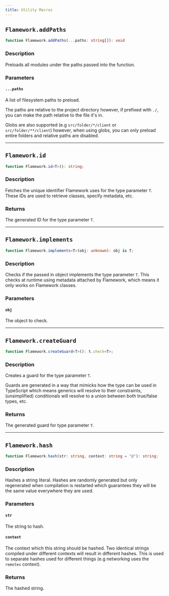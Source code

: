 ```yaml
---
title: Utility Macros
---
```


<!---
	Order (omit if not necessary):
		Description
		Parameters
		Returns
-->

## `Flamework.addPaths`
```ts
function Flamework.addPaths(...paths: string[]): void
```
### Description
Preloads all modules under the paths passed into the function.

### Parameters
#### `...paths`
A list of filesystem paths to preload.

The paths are relative to the project directory however, if prefixed with `./`, you can make the path relative to the file it's in.

Globs are also supported (e.g `src/folder/*/client` or `src/folder/**/client`) however, when using globs, you can only preload entire folders and relative paths are disabled.

---
## `Flamework.id`
```ts
function Flamework.id<T>(): string;
```
### Description
Fetches the unique identifier Flamework uses for the type parameter `T`. These IDs are used to retrieve classes, specify metadata, etc.

### Returns
The generated ID for the type parameter `T`.

---
## `Flamework.implements`
```ts
function Flamework.implements<T>(obj: unknown): obj is T;
```

### Description
Checks if the passed in object implements the type parameter `T`. This checks at runtime using metadata attached by Flamework, which means it only works on Flamework classes.

### Parameters
#### `obj`
The object to check.

---
## `Flamework.createGuard`
```ts
function Flamework.createGuard<T>(): t.check<T>;
```

### Description
Creates a guard for the type parameter `T`.

Guards are generated in a way that mimicks how the type can be used in TypeScript which means generics will resolve to their constraints, (unsimplified) conditionals will resolve to a union between both true/false types, etc.

### Returns
The generated guard for type parameter `T`.

---
## `Flamework.hash`
```ts
function Flamework.hash(str: string, context: string = "@"): string;
```

### Description
Hashes a string literal. Hashes are randomly generated but only regenerated when compilation is restarted which guarantees they will be the same value everywhere they are used.

### Parameters
#### `str`
The string to hash.

#### `context`
The context which this string should be hashed. Two identical strings compiled under different contexts will result in different hashes. This is used to separate hashes used for different things (e.g networking uses the `remotes` context).

### Returns
The hashed string.
